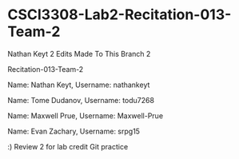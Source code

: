 # CSCI3308-Lab2-Recitation-013-Team-2

Nathan Keyt 2
Edits Made To This Branch 2

Recitation-013-Team-2

Name: Nathan Keyt, Username: nathankeyt

Name: Tome Dudanov, Username: todu7268

Name: Maxwell Prue, Username: Maxwell-Prue

Name: Evan Zachary, Username: srpg15

:)
Review 2 for lab credit
Git practice

